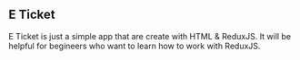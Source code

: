 ## E Ticket
E Ticket is just a simple app that are create with HTML & ReduxJS. It will be helpful for begineers who want to learn how to work with ReduxJS.
